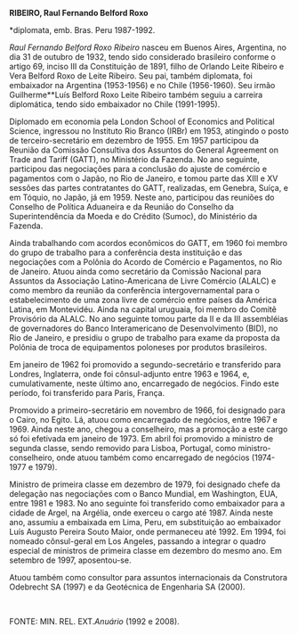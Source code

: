 **RIBEIRO, Raul Fernando Belford Roxo**

\*diplomata, emb. Bras. Peru 1987-1992.

*Raul Fernando Belford Roxo Ribeiro* nasceu em Buenos Aires, Argentina,
no dia 31 de outubro de 1932, tendo sido considerado brasileiro conforme
o artigo 69, inciso III da Constituição de 1891, filho de Orlando Leite
Ribeiro e Vera Belford Roxo de Leite Ribeiro. Seu pai, também diplomata,
foi embaixador na Argentina (1953-1956) e no Chile (1956-1960). Seu
irmão Guilherme**Luís Belford Roxo Leite Ribeiro também seguiu a
carreira diplomática, tendo sido embaixador no Chile (1991-1995).

Diplomado em economia pela London School of Economics and Political
Science, ingressou no Instituto Rio Branco (IRBr) em 1953, atingindo o
posto de terceiro-secretário em dezembro de 1955. Em 1957 participou da
Reunião da Comissão Consultiva dos Assuntos do General Agreement on
Trade and Tariff (GATT), no Ministério da Fazenda. No ano seguinte,
participou das negociações para a conclusão do ajuste de comércio e
pagamentos com o Japão, no Rio de Janeiro, e tomou parte das XIII e XV
sessões das partes contratantes do GATT, realizadas, em Genebra, Suíça,
e em Tóquio, no Japão, já em 1959. Neste ano, participou das reuniões do
Conselho de Política Aduaneira e da Reunião do Conselho da
Superintendência da Moeda e do Crédito (Sumoc), do Ministério da
Fazenda.

Ainda trabalhando com acordos econômicos do GATT, em 1960 foi membro do
grupo de trabalho para a conferência desta instituição e das negociações
com a Polônia do Acordo de Comércio e Pagamentos, no Rio de Janeiro.
Atuou ainda como secretário da Comissão Nacional para Assuntos da
Associação Latino-Americana de Livre Comércio (ALALC) e como membro da
reunião da conferência intergovernamental para o estabelecimento de uma
zona livre de comércio entre países da América Latina, em Montevidéu.
Ainda na capital uruguaia, foi membro do Comitê Provisório da ALALC. No
ano seguinte tomou parte da II e da III assembléias de governadores do
Banco Interamericano de Desenvolvimento (BID), no Rio de Janeiro, e
presidiu o grupo de trabalho para exame da proposta da Polônia de troca
de equipamentos poloneses por produtos brasileiros.

Em janeiro de 1962 foi promovido a segundo-secretário e transferido para
Londres, Inglaterra, onde foi cônsul-adjunto entre 1963 e 1964, e,
cumulativamente, neste último ano, encarregado de negócios. Findo este
período, foi transferido para Paris, França.

Promovido a primeiro-secretário em novembro de 1966, foi designado para
o Cairo, no Egito. Lá, atuou como encarregado de negócios, entre 1967 e
1969. Ainda neste ano, chegou a conselheiro, mas a promoção a este cargo
só foi efetivada em janeiro de 1973. Em abril foi promovido a ministro
de segunda classe, sendo removido para Lisboa, Portugal, como
ministro-conselheiro, onde atuou também como encarregado de negócios
(1974-1977 e 1979).

Ministro de primeira classe em dezembro de 1979, foi designado chefe da
delegação nas negociações com o Banco Mundial, em Washington, EUA, entre
1981 e 1983. No ano seguinte foi transferido como embaixador para a
cidade de Argel, na Argélia, onde exerceu o cargo até 1987. Ainda neste
ano, assumiu a embaixada em Lima, Peru, em substituição ao embaixador
Luís Augusto Pereira Souto Maior, onde permaneceu até 1992. Em 1994, foi
nomeado cônsul-geral em Los Angeles, passando a integrar o quadro
especial de ministros de primeira classe em dezembro do mesmo ano. Em
setembro de 1997, aposentou-se.

Atuou também como consultor para assuntos internacionais da Construtora
Odebrecht SA (1997) e da Geotécnica de Engenharia SA (2000).

 

FONTE: MIN. REL. EXT.*Anuário* (1992 e 2008).

 

